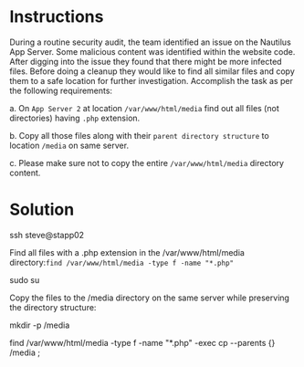 # Instructions

During a routine security audit, the team identified an issue on the Nautilus App Server. Some malicious content was identified within the website code. After digging into the issue they found that there might be more infected files. Before doing a cleanup they would like to find all similar files and copy them to a safe location for further investigation. Accomplish the task as per the following requirements:

a. On `App Server 2` at location `/var/www/html/media` find out all files (not directories) having `.php` extension.

b. Copy all those files along with their `parent directory structure` to location `/media` on same server.

c. Please make sure not to copy the entire `/var/www/html/media` directory content.

# Solution

ssh steve@stapp02

Find all files with a .php extension in the /var/www/html/media directory:`find /var/www/html/media -type f -name "*.php"`

sudo su

Copy the files to the /media directory on the same server while preserving the directory structure:

mkdir -p /media

find /var/www/html/media -type f -name "*.php" -exec cp --parents {} /media \;
